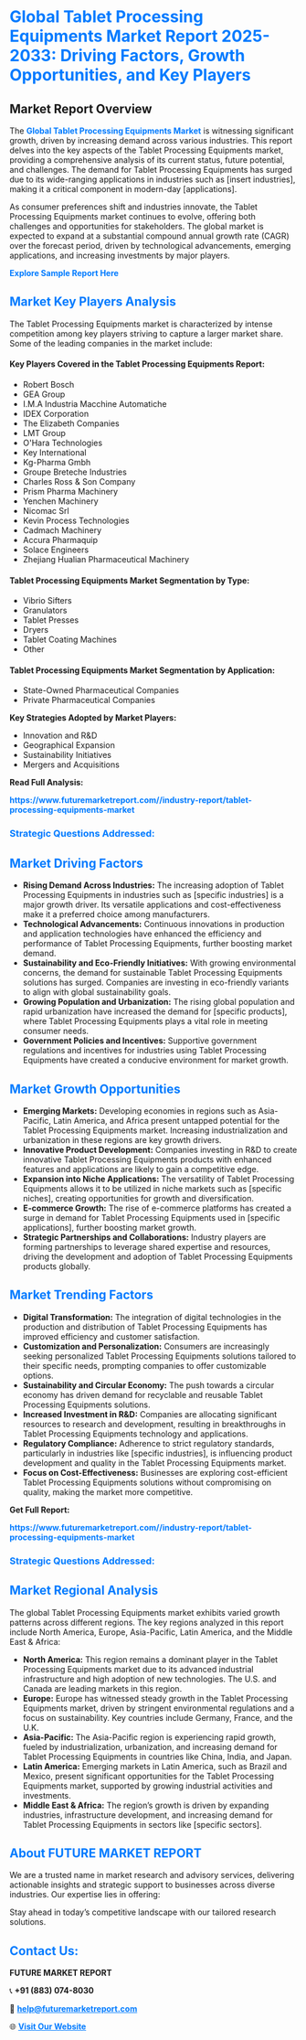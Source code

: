 <h1 style="color: #007BFF;">Global Tablet Processing Equipments Market Report 2025-2033: Driving Factors, Growth Opportunities, and Key Players</h1>

<section id="overview">
<h2>Market Report Overview</h2>
<p>The <a href="https://www.futuremarketreport.com//industry-report/tablet-processing-equipments-market" style="color: #007BFF; text-decoration: none;"><strong>Global Tablet Processing Equipments Market</strong></a> is witnessing significant growth, driven by increasing demand across various industries. This report delves into the key aspects of the Tablet Processing Equipments market, providing a comprehensive analysis of its current status, future potential, and challenges. The demand for Tablet Processing Equipments has surged due to its wide-ranging applications in industries such as [insert industries], making it a critical component in modern-day [applications].</p>
<p>As consumer preferences shift and industries innovate, the Tablet Processing Equipments market continues to evolve, offering both challenges and opportunities for stakeholders. The global market is expected to expand at a substantial compound annual growth rate (CAGR) over the forecast period, driven by technological advancements, emerging applications, and increasing investments by major players.</p>
</section>

<section id="overview">
<p><a href="https://www.futuremarketreport.com//request-sample/reportId=92730" style="color: #007BFF; text-decoration: none;"><strong>Explore Sample Report Here</strong></a></p>
</section>

<section id="key-players">
<h2 style="color: #007BFF;">Market Key Players Analysis</h2>
<p>The Tablet Processing Equipments market is characterized by intense competition among key players striving to capture a larger market share. Some of the leading companies in the market include:</p>
<h4>Key Players Covered in the Tablet Processing Equipments Report:</h4>
<ul><li>Robert Bosch</li><li>GEA Group</li><li>I.M.A Industria Macchine Automatiche</li><li>IDEX Corporation</li><li>The Elizabeth Companies</li><li>LMT Group</li><li>O&#039;Hara Technologies</li><li>Key International</li><li>Kg-Pharma Gmbh</li><li>Groupe Breteche Industries</li><li>Charles Ross &amp; Son Company</li><li>Prism Pharma Machinery</li><li>Yenchen Machinery</li><li>Nicomac Srl</li><li>Kevin Process Technologies</li><li>Cadmach Machinery</li><li>Accura Pharmaquip</li><li>Solace Engineers</li><li>Zhejiang Hualian Pharmaceutical Machinery</li></ul>
<h4>Tablet Processing Equipments Market Segmentation by Type:</h4>
<ul><li>Vibrio Sifters</li><li>Granulators</li><li>Tablet Presses</li><li>Dryers</li><li>Tablet Coating Machines</li><li>Other</li></ul>

<h4>Tablet Processing Equipments Market Segmentation by Application:</h4>
<ul><li>State-Owned Pharmaceutical Companies</li><li>Private Pharmaceutical Companies</li></ul>
<p><strong>Key Strategies Adopted by Market Players:</strong></p>
<ul>
<li>Innovation and R&D</li>
<li>Geographical Expansion</li>
<li>Sustainability Initiatives</li>
<li>Mergers and Acquisitions</li>
</ul>
</section>

<section>
<p><strong>Read Full Analysis: </strong></p><a href="https://www.futuremarketreport.com//industry-report/tablet-processing-equipments-market" style="color: #007BFF; text-decoration: none;"><strong>https://www.futuremarketreport.com//industry-report/tablet-processing-equipments-market</strong></a>
<h3 style="color: #007BFF;">Strategic Questions Addressed:</h3>
</section>

<section id="driving-factors">
<h2 style="color: #007BFF;">Market Driving Factors</h2>
<ul>
<li><strong>Rising Demand Across Industries:</strong> The increasing adoption of Tablet Processing Equipments in industries such as [specific industries] is a major growth driver. Its versatile applications and cost-effectiveness make it a preferred choice among manufacturers.</li>
<li><strong>Technological Advancements:</strong> Continuous innovations in production and application technologies have enhanced the efficiency and performance of Tablet Processing Equipments, further boosting market demand.</li>
<li><strong>Sustainability and Eco-Friendly Initiatives:</strong> With growing environmental concerns, the demand for sustainable Tablet Processing Equipments solutions has surged. Companies are investing in eco-friendly variants to align with global sustainability goals.</li>
<li><strong>Growing Population and Urbanization:</strong> The rising global population and rapid urbanization have increased the demand for [specific products], where Tablet Processing Equipments plays a vital role in meeting consumer needs.</li>
<li><strong>Government Policies and Incentives:</strong> Supportive government regulations and incentives for industries using Tablet Processing Equipments have created a conducive environment for market growth.</li>
</ul>
</section>

<section id="growth-opportunities">
<h2 style="color: #007BFF;">Market Growth Opportunities</h2>
<ul>
<li><strong>Emerging Markets:</strong> Developing economies in regions such as Asia-Pacific, Latin America, and Africa present untapped potential for the Tablet Processing Equipments market. Increasing industrialization and urbanization in these regions are key growth drivers.</li>
<li><strong>Innovative Product Development:</strong> Companies investing in R&D to create innovative Tablet Processing Equipments products with enhanced features and applications are likely to gain a competitive edge.</li>
<li><strong>Expansion into Niche Applications:</strong> The versatility of Tablet Processing Equipments allows it to be utilized in niche markets such as [specific niches], creating opportunities for growth and diversification.</li>
<li><strong>E-commerce Growth:</strong> The rise of e-commerce platforms has created a surge in demand for Tablet Processing Equipments used in [specific applications], further boosting market growth.</li>
<li><strong>Strategic Partnerships and Collaborations:</strong> Industry players are forming partnerships to leverage shared expertise and resources, driving the development and adoption of Tablet Processing Equipments products globally.</li>
</ul>
</section>

<section id="trending-factors">
<h2 style="color: #007BFF;">Market Trending Factors</h2>
<ul>
<li><strong>Digital Transformation:</strong> The integration of digital technologies in the production and distribution of Tablet Processing Equipments has improved efficiency and customer satisfaction.</li>
<li><strong>Customization and Personalization:</strong> Consumers are increasingly seeking personalized Tablet Processing Equipments solutions tailored to their specific needs, prompting companies to offer customizable options.</li>
<li><strong>Sustainability and Circular Economy:</strong> The push towards a circular economy has driven demand for recyclable and reusable Tablet Processing Equipments solutions.</li>
<li><strong>Increased Investment in R&D:</strong> Companies are allocating significant resources to research and development, resulting in breakthroughs in Tablet Processing Equipments technology and applications.</li>
<li><strong>Regulatory Compliance:</strong> Adherence to strict regulatory standards, particularly in industries like [specific industries], is influencing product development and quality in the Tablet Processing Equipments market.</li>
<li><strong>Focus on Cost-Effectiveness:</strong> Businesses are exploring cost-efficient Tablet Processing Equipments solutions without compromising on quality, making the market more competitive.</li>
</ul>
</section>

<section>
<p><strong>Get Full Report: </strong></p><a href="https://www.futuremarketreport.com//industry-report/tablet-processing-equipments-market" style="color: #007BFF; text-decoration: none;"><strong>https://www.futuremarketreport.com//industry-report/tablet-processing-equipments-market</strong></a>
<h3 style="color: #007BFF;">Strategic Questions Addressed:</h3>
</section>


<section id="regional-analysis">
<h2 style="color: #007BFF;">Market Regional Analysis</h2>
<p>The global Tablet Processing Equipments market exhibits varied growth patterns across different regions. The key regions analyzed in this report include North America, Europe, Asia-Pacific, Latin America, and the Middle East & Africa:</p>
<ul>
<li><strong>North America:</strong> This region remains a dominant player in the Tablet Processing Equipments market due to its advanced industrial infrastructure and high adoption of new technologies. The U.S. and Canada are leading markets in this region.</li>
<li><strong>Europe:</strong> Europe has witnessed steady growth in the Tablet Processing Equipments market, driven by stringent environmental regulations and a focus on sustainability. Key countries include Germany, France, and the U.K.</li>
<li><strong>Asia-Pacific:</strong> The Asia-Pacific region is experiencing rapid growth, fueled by industrialization, urbanization, and increasing demand for Tablet Processing Equipments in countries like China, India, and Japan.</li>
<li><strong>Latin America:</strong> Emerging markets in Latin America, such as Brazil and Mexico, present significant opportunities for the Tablet Processing Equipments market, supported by growing industrial activities and investments.</li>
<li><strong>Middle East & Africa:</strong> The region’s growth is driven by expanding industries, infrastructure development, and increasing demand for Tablet Processing Equipments in sectors like [specific sectors].</li>
</ul>
</section>

<footer>
<h2 style="color: #007BFF;">About FUTURE MARKET REPORT</h2>
<p>We are a trusted name in market research and advisory services, delivering actionable insights and strategic support to businesses across diverse industries. Our expertise lies in offering:</p>

<p>Stay ahead in today’s competitive landscape with our tailored research solutions.</p>

<h2 style="color: #007BFF;">Contact Us:</h2>
<p><strong>FUTURE MARKET REPORT</strong></p>
<p>📞 <strong>+91 (883) 074-8030</strong></p>
<p>📧 <strong><a href="mailto:help@futuremarketreport.com" style="color: #007BFF;">help@futuremarketreport.com</a></strong></p>
<p>🌐 <strong><a href="https://www.futuremarketreport.com/" style="color: #007BFF;">Visit Our Website</a></strong></p>
</footer>